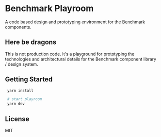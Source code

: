 # Benchmark Playroom

A code based design and prototyping environment for the Benchmark components.

## Here be dragons

This is not production code. It's a playground for prototyping the technologies and architectural details for the Benchmark component library / design system.

## Getting Started

```bash
 yarn install

 # start playroom
 yarn dev
```

## License

MIT

